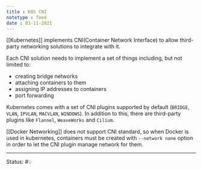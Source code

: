```yaml
---
title : K8S CNI
notetype : feed
date : 03-11-2021
---
```


[[Kubernetes]] implements CNI(Container Network Interface) to allow third-party networking solutions to integrate with it.

Each CNI solution needs to implement a set of things including, but not limited to:
- creating bridge networks
- attaching containers to them
- assigning IP addresses to containers
- port forwarding

Kubernetes comes with a set of CNI plugins supported by default (`BRIDGE`, `VLAN`, `IPVLAN`, `MACVLAN`, `WINDOWS`). In addition to this, there are third-party plugins like `Flannel`, `WeaveWorks` and `Cilium`.

[[Docker Networking]] does not support CNI standard, so when Docker is used in kubernetes, containers must be created with `--network none` option in order to let the CNI plugin manage network for them.

-----

Status: #💡 

